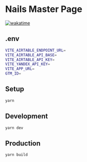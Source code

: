# Nails Master Page

[![wakatime](https://wakatime.com/badge/user/b4c85a5e-1977-4c82-8f69-188ee9bb7c71/project/e6b3fa2a-2424-4d37-aba8-0de4d4606bc6.svg)](https://wakatime.com/badge/user/b4c85a5e-1977-4c82-8f69-188ee9bb7c71/project/e6b3fa2a-2424-4d37-aba8-0de4d4606bc6)

## .env

```bash
VITE_AIRTABLE_ENDPOINT_URL=
VITE_AIRTABLE_API_BASE=
VITE_AIRTABLE_API_KEY=
VITE_YANDEX_API_KEY=
VITE_APP_URL=
GTM_ID=
```

## Setup
```bash
yarn
```

## Development

```bash
yarn dev
```

## Production

```bash
yarn build
```
